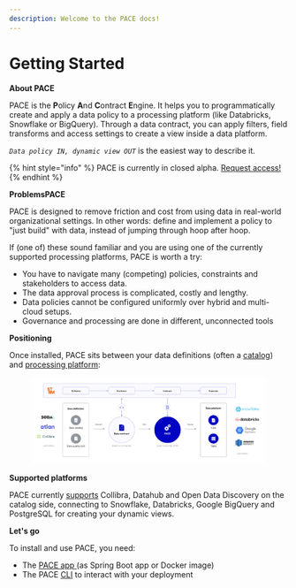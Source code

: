 ```yaml
---
description: Welcome to the PACE docs!
---
```


# Getting Started

**About PACE**

PACE is the **P**olicy **A**nd **C**ontract **E**ngine. It helps you to programmatically create and apply a data policy to a processing platform (like Databricks, Snowflake or BigQuery). Through a data contract, you can apply filters, field transforms and access settings to create a view inside a data platform.

_`Data policy IN, dynamic view OUT`_ is the easiest way to describe it.

{% hint style="info" %}
PACE is currently in closed alpha. [Request access!](https://pace-alpha.framer.ai/)&#x20;
{% endhint %}

**ProblemsPACE**

PACE is designed to remove friction and cost from using data in real-world organizational settings. In other words: define and implement a policy to "just build" with data, instead of jumping through hoop after hoop.

If (one of) these sound familiar and you are using one of the currently supported processing platforms, PACE is worth a try:

* You have to navigate many (competing) policies, constraints and stakeholders to access data.
* The data approval process is complicated, costly and lengthy.
* Data policies cannot be configured uniformly over hybrid and multi-cloud setups.
* Governance and processing are done in different, unconnected tools

**Positioning**

Once installed, PACE sits between your data definitions (often a [catalog](cli-docs/pace\_list\_catalogs.md)) and [processing platform](cli-docs/pace\_list\_processing-platforms.md):

<figure><img src=".gitbook/assets/PACE-process-2.0@2x+interlace (1).png" alt=""><figcaption></figcaption></figure>

**Supported platforms**

PACE currently [supports](integrations-and-reference/integrations/) Collibra, Datahub and Open Data Discovery on the catalog side, connecting to Snowflake, Databricks, Google BigQuery and PostgreSQL for creating your dynamic views.

**Let's go**

To install and use PACE, you need:

* The [PACE app ](https://github.com/getstrm/pace)(as Spring Boot app or Docker image)
* The PACE [CLI](https://github.com/getstrm/cli) to interact with your deployment

